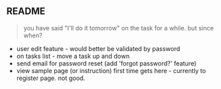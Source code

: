 ## README

> you have said "I'll do it tomorrow" on the task for a while. but since when?

* user edit feature - would better be validated by password
* on tasks list - move a task up and down
* send email for password reset (add 'forgot password?' feature)
* view sample page (or instruction) first time gets here - currently to register page. not good.
